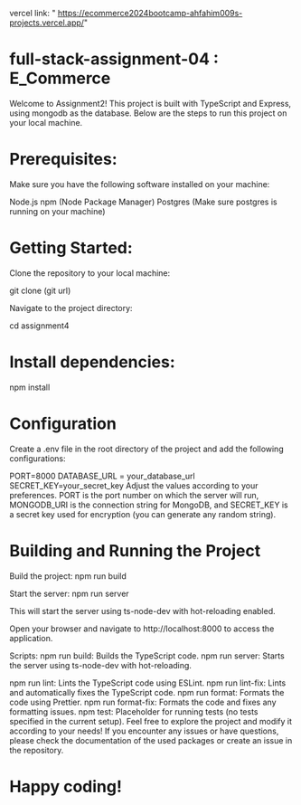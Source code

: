 vercel link: " https://ecommerce2024bootcamp-ahfahim009s-projects.vercel.app/"

# full-stack-assignment-04 : E_Commerce

Welcome to Assignment2! This project is built with TypeScript and Express, using mongodb as the database. Below are the steps to run this project on your local machine.

# Prerequisites:

Make sure you have the following software installed on your machine:

Node.js
npm (Node Package Manager)
Postgres (Make sure postgres is running on your machine)

# Getting Started:

Clone the repository to your local machine:

git clone (git url)

Navigate to the project directory:

cd assignment4

# Install dependencies:

npm install

# Configuration

Create a .env file in the root directory of the project and add the following configurations:

PORT=8000
DATABASE_URL = your_database_url
SECRET_KEY=your_secret_key
Adjust the values according to your preferences. PORT is the port number on which the server will run, MONGODB_URI is the connection string for MongoDB, and SECRET_KEY is a secret key used for encryption (you can generate any random string).

# Building and Running the Project

Build the project: npm run build

Start the server: npm run server

This will start the server using ts-node-dev with hot-reloading enabled.

Open your browser and navigate to http://localhost:8000 to access the application.

Scripts:
npm run build: Builds the TypeScript code.
npm run server: Starts the server using ts-node-dev with hot-reloading.

<!-- set rules according to you -->

npm run lint: Lints the TypeScript code using ESLint.
npm run lint-fix: Lints and automatically fixes the TypeScript code.
npm run format: Formats the code using Prettier.
npm run format-fix: Formats the code and fixes any formatting issues.
npm test: Placeholder for running tests (no tests specified in the current setup).
Feel free to explore the project and modify it according to your needs! If you encounter any issues or have questions, please check the documentation of the used packages or create an issue in the repository.

# Happy coding!
